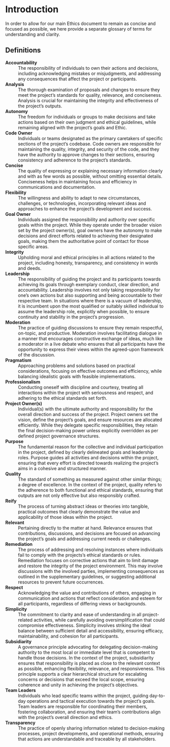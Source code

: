 # Introduction

In order to allow for our main Ethics document to remain as concise and focused as possible, we here provide a separate glossary of terms for understanding and clarity.

## Definitions

<dl>
  <dt><strong>Accountability</strong></dt>
  <dd>The responsibility of individuals to own their actions and decisions, including acknowledging mistakes or misjudgments, and addressing any consequences that affect the project or participants.</dd>
  <dt><strong>Analysis</strong></dt>
  <dd>The thorough examination of proposals and changes to ensure they meet the project’s standards for quality, relevance, and conciseness. Analysis is crucial for maintaining the integrity and effectiveness of the project’s outputs.</dd>
  <dt><strong>Autonomy</strong></dt>
  <dd>The freedom for individuals or groups to make decisions and take actions based on their own judgment and ethical guidelines, while remaining aligned with the project’s goals and Ethic.</dd>
  <dt><strong>Code Owner</strong></dt>
  <dd>Individuals or teams designated as the primary caretakers of specific sections of the project’s codebase. Code owners are responsible for maintaining the quality, integrity, and security of the code, and they have the authority to approve changes to their sections, ensuring consistency and adherence to the project’s standards.</dd>
  <dt><strong>Concise</strong></dt>
  <dd>The quality of expressing or explaining necessary information clearly and with as few words as possible, without omitting essential details. Conciseness helps in maintaining focus and efficiency in communications and documentation.</dd>
  <dt><strong>Flexibility</strong></dt>
  <dd>The willingness and ability to adapt to new circumstances, challenges, or technologies, incorporating relevant ideas and approaches to enhance the project’s development and success.</dd>
  <dt><strong>Goal Owner</strong></dt>
  <dd>Individuals assigned the responsibility and authority over specific goals within the project. While they operate under the broader vision set by the project owner(s), goal owners have the autonomy to make decisions and direct efforts related to achieving their designated goals, making them the authoritative point of contact for those specific areas.</dd>
  <dt><strong>Integrity</strong></dt>
  <dd>Upholding moral and ethical principles in all actions related to the project, including honesty, transparency, and consistency in words and deeds.</dd>
  <dt><strong>Leadership</strong></dt>
  <dd>The responsibility of guiding the project and its participants towards achieving its goals through exemplary conduct, clear direction, and accountability. Leadership involves not only taking responsibility for one’s own actions but also supporting and being accountable to their respective team. In situations where there is a vacuum of leadership, it is incumbent upon the most qualified or suitably skilled individual to assume the leadership role, explicitly when possible, to ensure continuity and stability in the project’s progression.</dd>
  <dt><strong>Moderation</strong></dt>
  <dd>The practice of guiding discussions to ensure they remain respectful, on-topic, and productive. Moderation involves facilitating dialogue in a manner that encourages constructive exchange of ideas, much like a moderator in a live debate who ensures that all participants have the opportunity to express their views within the agreed-upon framework of the discussion.</dd>
  <dt><strong>Pragmatism</strong></dt>
  <dd>Approaching problems and solutions based on practical considerations, focusing on effective outcomes and efficiency, while balancing idealistic goals with feasible implementations.</dd>
  <dt><strong>Professionalism</strong></dt>
  <dd>Conducting oneself with discipline and courtesy, treating all interactions within the project with seriousness and respect, and adhering to the ethical standards set forth.</dd>
  <dt><strong>Project Owner(s)</strong></dt>
  <dd>Individual(s) with the ultimate authority and responsibility for the overall direction and success of the project. Project owners set the vision, define the project’s goals, and ensure resources are allocated efficiently. While they delegate specific responsibilities, they retain the final decision-making power unless explicitly overridden as per defined project governance structures.</dd>
  <dt><strong>Purpose</strong></dt>
  <dd>The fundamental reason for the collective and individual participation in the project, defined by clearly delineated goals and leadership roles. Purpose guides all activities and decisions within the project, ensuring that every effort is directed towards realizing the project’s aims in a cohesive and structured manner.</dd>
  <dt><strong>Quality</strong></dt>
  <dd>The standard of something as measured against other similar things; a degree of excellence. In the context of the project, quality refers to the adherence to both functional and ethical standards, ensuring that outputs are not only effective but also responsibly crafted.</dd>
  <dt><strong>Reify</strong></dt>
  <dd>The process of turning abstract ideas or theories into tangible, practical outcomes that clearly demonstrate the value and applicability of those ideas within the project.</dd>
  <dt><strong>Relevant</strong></dt>
  <dd>Pertaining directly to the matter at hand. Relevance ensures that contributions, discussions, and decisions are focused on advancing the project’s goals and addressing current needs or challenges.</dd>
  <dt><strong>Remediation</strong></dt>
  <dd>The process of addressing and resolving instances where individuals fail to comply with the projects’s ethical standards or rules. Remediation focuses on corrective actions that aim to limit damage and restore the integrity of the project environment. This may involve discussions with the involved parties, implementing consequences as outlined in the supplementary guidelines, or suggesting additional resources to prevent future occurrences.</dd>
  <dt><strong>Respect</strong></dt>
  <dd>Acknowledging the value and contributions of others, engaging in communication and actions that reflect consideration and esteem for all participants, regardless of differing views or backgrounds.</dd>
  <dt><strong>Simplicity</strong></dt>
  <dd>The commitment to clarity and ease of understanding in all project-related activities, while carefully avoiding oversimplification that could compromise effectiveness. Simplicity involves striking the ideal balance between sufficient detail and accessibility, ensuring efficacy, maintainability, and cohesion for all participants.</dd>
  <dt><strong>Subsidiarity</strong></dt>
  <dd>A governance principle advocating for delegating decision-making authority to the most local or immediate level that is competent to handle those decisions. In the context of the project, subsidiarity ensures that responsibility is placed as close to the relevant context as possible, enhancing flexibility, relevance, and responsiveness. This principle supports a clear hierarchical structure for escalating concerns or decisions that exceed the local scope, ensuring coherence and unity in achieving the project’s objectives.</dd>
  <dt><strong>Team Leaders</strong></dt>
  <dd>Individuals who lead specific teams within the project, guiding day-to-day operations and tactical execution towards the project’s goals. Team leaders are responsible for coordinating their members, fostering collaboration, and ensuring their team’s contributions align with the project’s overall direction and ethics.</dd>
  <dt><strong>Transparency</strong></dt>
  <dd>The practice of openly sharing information related to decision-making processes, project developments, and operational methods, ensuring that actions are understandable and traceable by all stakeholders.</dd>
</dl>
